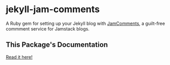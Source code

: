 # jekyll-jam-comments

A Ruby gem for setting up your Jekyll blog with [JamComments](https://jamcomments.com), a guilt-free commment service for Jamstack blogs.

## This Package's Documentation

[Read it here!](https://jamcomments.com/docs/integrations/jekyll)
